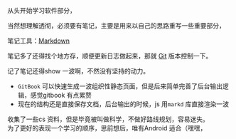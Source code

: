 从头开始学习软件部分，

当然想理解透彻，必须要有笔记，主要是用来以自己的思路重写一些重要部分，

笔记工具：[Markdown](blog-category/Markdown/Markdown-index_20170303.md)

笔记多了还得找个地方存，顺便更新日志做起来，那就 [Git](./blog-category/Git基本使用_20160830.md) 版本控制一下。 

记了笔记还得show 一波啊，不然没有坚持的动力。
- `GitBook` 可以快速生成一波组织性静态页面，但是后来简单完善了后台输出逻辑，感觉gitbook 有点累赘  
- 现在的结构还是直接保存文档，后台输出的时候，js 用`markd` 库直接渲染一波

收集了一些cs 资料，但是毕竟被叫做科学，不做好路线规划，容易迷失。  
为了更好的表现一个学习的顺序，思前想后，唯有Android 适合（嘿嘿，  
  




